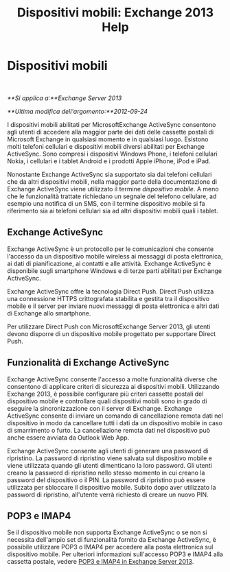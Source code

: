 ﻿---
title: 'Dispositivi mobili: Exchange 2013 Help'
TOCTitle: Dispositivi mobili
ms:assetid: 93a949e7-b3ef-43ea-ae0c-6698826fc8d2
ms:mtpsurl: https://technet.microsoft.com/it-it/library/Bb232129(v=EXCHG.150)
ms:contentKeyID: 50481194
ms.date: 05/22/2018
mtps_version: v=EXCHG.150
ms.translationtype: MT
---

# Dispositivi mobili

 

_**Si applica a:**Exchange Server 2013_

_**Ultima modifica dell'argomento:**2012-09-24_

I dispositivi mobili abilitati per MicrosoftExchange ActiveSync consentono agli utenti di accedere alla maggior parte dei dati delle cassette postali di Microsoft Exchange in qualsiasi momento e in qualsiasi luogo. Esistono molti telefoni cellulari e dispositivi mobili diversi abilitati per Exchange ActiveSync. Sono compresi i dispositivi Windows Phone, i telefoni cellulari Nokia, i cellulari e i tablet Android e i prodotti Apple iPhone, iPod e iPad.

Nonostante Exchange ActiveSync sia supportato sia dai telefoni cellulari che da altri dispositivi mobili, nella maggior parte della documentazione di Exchange ActiveSync viene utilizzato il termine *dispositivo mobile*. A meno che le funzionalità trattate richiedano un segnale del telefono cellulare, ad esempio una notifica di un SMS, con il termine dispositivo mobile si fa riferimento sia ai telefoni cellulari sia ad altri dispositivi mobili quali i tablet.

## Exchange ActiveSync

Exchange ActiveSync è un protocollo per le comunicazioni che consente l'accesso da un dispositivo mobile wireless ai messaggi di posta elettronica, ai dati di pianificazione, ai contatti e alle attività. Exchange ActiveSync è disponibile sugli smartphone Windows e di terze parti abilitati per Exchange ActiveSync.

Exchange ActiveSync offre la tecnologia Direct Push. Direct Push utilizza una connessione HTTPS crittografata stabilita e gestita tra il dispositivo mobile e il server per inviare nuovi messaggi di posta elettronica e altri dati di Exchange allo smartphone.

Per utilizzare Direct Push con MicrosoftExchange Server 2013, gli utenti devono disporre di un dispositivo mobile progettato per supportare Direct Push.

## Funzionalità di Exchange ActiveSync

Exchange ActiveSync consente l'accesso a molte funzionalità diverse che consentono di applicare criteri di sicurezza ai dispositivi mobili. Utilizzando Exchange 2013, è possibile configurare più criteri cassette postali del dispositivo mobile e controllare quali dispositivi mobili sono in grado di eseguire la sincronizzazione con il server di Exchange. Exchange ActiveSync consente di inviare un comando di cancellazione remota dati nel dispositivo in modo da cancellare tutti i dati da un dispositivo mobile in caso di smarrimento o furto. La cancellazione remota dati nel dispositivo può anche essere avviata da Outlook Web App.

Exchange ActiveSync consente agli utenti di generare una password di ripristino. La password di ripristino viene salvata sul dispositivo mobile e viene utilizzata quando gli utenti dimenticano la loro password. Gli utenti creano la password di ripristino nello stesso momento in cui creano la password del dispositivo o il PIN. La password di ripristino può essere utilizzata per sbloccare il dispositivo mobile. Subito dopo aver utilizzato la password di ripristino, all'utente verrà richiesto di creare un nuovo PIN.

## POP3 e IMAP4

Se il dispositivo mobile non supporta Exchange ActiveSync o se non si necessita dell'ampio set di funzionalità fornito da Exchange ActiveSync, è possibile utilizzare POP3 o IMAP4 per accedere alla posta elettronica sul dispositivo mobile. Per ulteriori informazioni sull'accesso POP3 e IMAP4 alla cassetta postale, vedere [POP3 e IMAP4 in Exchange Server 2013](pop3-and-imap4-in-exchange-server-2013-exchange-2013-help.md).

